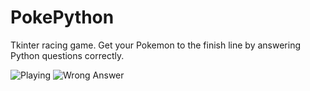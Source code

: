 # PokePython
Tkinter racing game. Get your Pokemon to the finish line by answering Python questions correctly.

![Playing](/../screenshots/screenshot1.png "Playing")
![Wrong Answer](/../screenshots/screenshot2.png "Wrong Answer")
